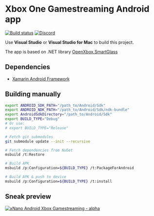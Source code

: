 # Xbox One Gamestreaming Android app

[![Build status](https://ci.appveyor.com/api/projects/status/irv30kc612dbn75x/branch/master?svg=true)](https://ci.appveyor.com/project/tuxuser/xbox-client-android/branch/master)
[![Discord](https://img.shields.io/badge/discord-OpenXbox-blue.svg)](https://discord.gg/E8kkJhQ)

Use **Visual Studio** or **Visual Studio for Mac** to build this project.

The app is based on .NET library [OpenXbox.SmartGlass](https://github.com/OpenXbox/xbox-smartglass-csharp)

## Dependencies

- [Xamarin Android Framework](https://docs.microsoft.com/en-us/xamarin/android/)

## Building manually

```bash
export ANDROID_SDK_PATH="/path_to/Android/Sdk"
export ANDROID_NDK_PATH="/path_to/Android/Sdk/ndk-bundle"
export AndroidSdkDirectory="/path_to/Android/Sdk"
export BUILD_TYPE="Debug"
# Or use:
# export BUILD_TYPE="Release"

# Fetch git submodules
git submodule update --init --recursive

# Fetch dependencies from NuGet
msbuild /t:Restore

# Build APK
msbuild /p:Configuration=${BUILD_TYPE} /t:PackageForAndroid

# Build APK & push to device
msbuild /p:Configuration=${BUILD_TYPE} /t:install
```

## Sneak preview

[![xNano Android Xbox Gamestreaming - alpha](https://img.youtube.com/vi/kHDYIsiFNaM/0.jpg)](https://www.youtube.com/watch?v=kHDYIsiFNaM "xNano Android Xbox Gamestreaming - alpha")
